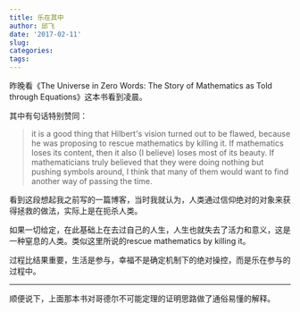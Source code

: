 ```yaml
---
title: 乐在其中
author: 邱飞
date: '2017-02-11'
slug: 
categories:
tags:
---
```



昨晚看《The Universe in Zero Words: The Story of Mathematics as Told through Equations》这本书看到凌晨。

其中有句话特别赞同：

> it is a good thing that Hilbert's vision turned out to be flawed, because he was proposing to rescue mathematics by killing it. If mathematics loses its content, then it also (I believe) loses most of its beauty. If mathematicians truly believed that they were doing nothing but pushing symbols around, I think that many of them would want to find another way of passing the time.

看到这段想起我之前写的一篇博客，当时我就认为，人类通过信仰绝对的对象来获得拯救的做法，实际上是在扼杀人类。

如果一切给定，在此基础上在去过自己的人生，人生也就失去了活力和意义，这是一种窒息的人类。类似这里所说的rescue mathematics by killing it。

过程比结果重要，生活是参与，幸福不是确定机制下的绝对操控，而是乐在参与的过程中。


------

顺便说下，上面那本书对哥德尔不可能定理的证明思路做了通俗易懂的解释。
